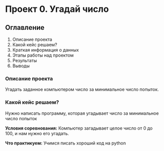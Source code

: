 # Проект 0. Угадай число

## Оглавление
1. Описание проекта
2. Какой кейс решаем?
3. Краткая информация о данных
4. Этапы работы над проектом 
5. Результаты
6. Выводы 

### Описание проекта 
Угадать заданное компьютером число за минимальное число попыток. 

### Какой кейс решаем? 
Нужно написать программу, которая угадывает число за минимальное число попыток

**Условия соревнования:**
Компьютер загадывает целое число от 0 до 100, и нам нужно его угадать. 

**Что практикуем:**
Учимся писать хороший код на python


